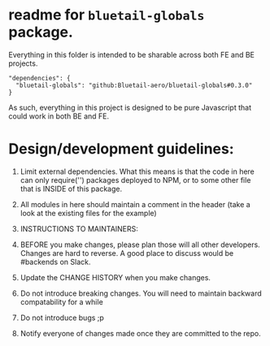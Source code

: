 # readme for `bluetail-globals` package.

Everything in this folder is intended to be sharable across both FE and BE projects.

```
"dependencies": {
  "bluetail-globals": "github:Bluetail-aero/bluetail-globals#0.3.0"
}
```

As such, everything in this project is designed to be pure Javascript that could work in both BE and FE.

# Design/development guidelines:

1. Limit external dependencies.  What this means is that the code in here can only require('') packages deployed to NPM, or to some other file that is INSIDE of this package.

2. All modules in here should maintain a comment in the header (take a look at the existing files for the example)

3. INSTRUCTIONS TO MAINTAINERS: 
  1. BEFORE you make changes, please plan those will all other developers. Changes are hard to reverse. A good place to discuss would be #backends on Slack.
  2. Update the CHANGE HISTORY when you make changes.
  3. Do not introduce breaking changes.  You will need to maintain backward compatability for a while 
  4. Do not introduce bugs ;p 
  5. Notify everyone of changes made once they are committed to the repo.

